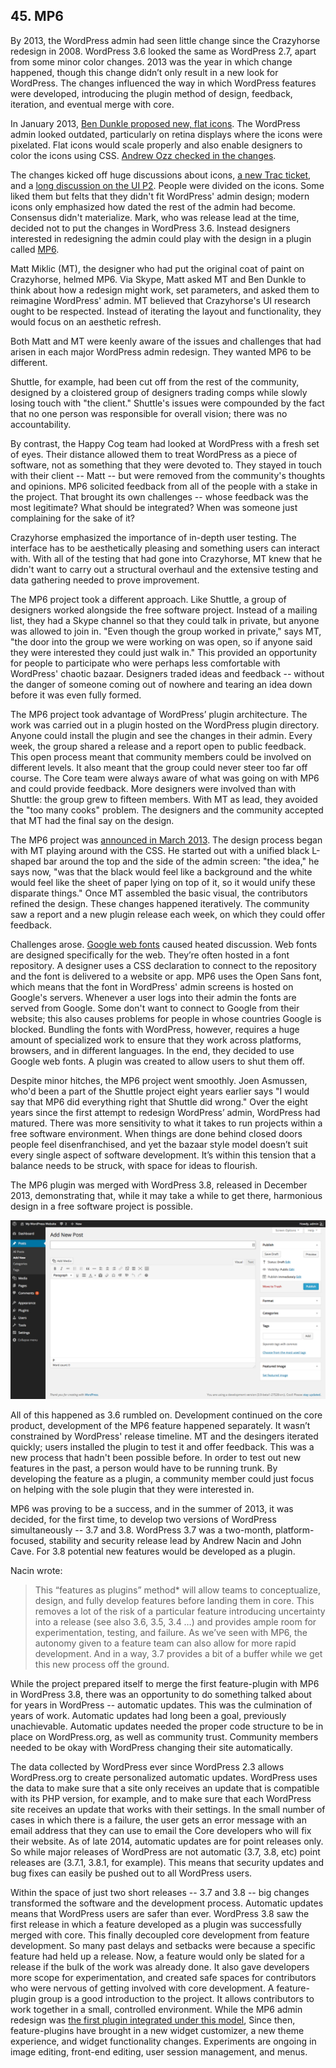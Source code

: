 ## 45. MP6

By 2013, the WordPress admin had seen little change since the Crazyhorse redesign in 2008. WordPress 3.6 looked the same as WordPress 2.7, apart from some minor color changes. 2013 was the year in which change happened, though this change didn’t only result in a new look for WordPress. The changes influenced the way in which WordPress features were developed, introducing the plugin method of design, feedback, iteration, and eventual merge with core. 

In January 2013, [Ben Dunkle proposed new, flat icons](https://core.trac.wordpress.org/ticket/23333). The WordPress admin looked outdated, particularly on retina displays where the icons were pixelated. Flat icons would scale properly and also enable designers to color the icons using CSS. [Andrew Ozz checked in the changes](https://core.trac.wordpress.org/changeset/23369). 

The changes kicked off huge discussions about icons, [a new Trac  ticket](https://core.trac.wordpress.org/ticket/23415), and a [long discussion on the UI P2](http://make.wordpress.org/ui/2013/02/12/discuss-icons/). People were divided on the icons. Some liked them  but felts that they didn't fit WordPress' admin design; modern icons only emphasized how dated the rest of the admin had become. Consensus didn't materialize. Mark, who was release lead at the time, decided not to put the changes in WordPress 3.6. Instead designers interested in redesigning the admin could play with the design in a plugin called [MP6](http://wordpress.org/plugins/mp6/). 	

Matt Miklic (MT), the designer who had put the original coat of paint on Crazyhorse, helmed MP6. Via Skype, Matt asked MT and Ben Dunkle to think about how a redesign might work, set parameters, and asked them to reimagine WordPress' admin. MT believed that Crazyhorse's UI research ought to be respected. Instead of iterating the layout and functionality, they would focus on an aesthetic refresh.

Both Matt and MT were keenly aware of the issues and challenges that had arisen in each major WordPress admin redesign. They wanted MP6 to be different. 

Shuttle, for example, had been cut off from the rest of the community, designed by a cloistered group of designers trading comps while slowly losing touch with "the client." Shuttle's issues were compounded by the fact that no one person was responsible for overall vision; there was no accountability. 

By contrast, the Happy Cog team had looked at WordPress with a fresh set of eyes. Their distance allowed them to treat WordPress as a piece of software, not as something that they were devoted to. They stayed in touch with their client -- Matt -- but were removed from the community's thoughts and opinions. MP6 solicited feedback from all of the people with a stake in the project. That brought its own challenges -- whose feedback was the most legitimate? What should be integrated? When was someone just complaining for the sake of it?

Crazyhorse emphasized the importance of in-depth user testing. The interface has to be aesthetically pleasing and something users can interact with. With all of the testing that had gone into Crazyhorse, MT knew that he didn't want to carry out a structural overhaul and the extensive testing and data gathering needed to prove improvement. 

The MP6 project took a different approach. Like Shuttle, a group of designers worked alongside the free software project. Instead of a mailing list, they had a Skype channel so that they could talk in private, but anyone was allowed to join in. "Even though the group worked in private," says MT, "the door into the group we were working on was open, so if anyone said they were interested they could just walk in." This provided an opportunity for people to participate who were perhaps less comfortable with WordPress' chaotic bazaar. Designers traded ideas and feedback -- without the danger of someone coming out of nowhere and tearing an idea down before it was even fully formed. 

The MP6 project took advantage of WordPress’ plugin architecture. The work was carried out in a plugin hosted on the WordPress plugin directory. Anyone could install the plugin and see the changes in their admin. Every week, the group shared a release and a report open to public feedback. This open process meant that community members could be involved on different levels. It also meant that the group could never steer too far off course. The Core team were always aware of what was going on with MP6 and could provide feedback. More designers were involved than with Shuttle: the group grew to fifteen members. With MT as lead, they avoided the "too many cooks" problem. The designers and the community accepted that MT had the final say on the design.

The MP6 project was [announced in March 2013](http://make.wordpress.org/ui/2013/03/09/as-a-continuation-of-the-work-begun-in/). The design process began with MT playing around with the CSS. He started out with a unified black L-shaped bar around the top and the side of the admin screen: "the idea," he says now, "was that the black would feel like a background and the white would feel like the sheet of paper lying on top of it, so it would unify these disparate things." Once MT assembled the basic visual, the contributors refined the design. These changes happened iteratively. The community saw a report and a new plugin release each week, on which they could offer feedback. 

Challenges arose. [Google web fonts](http://make.wordpress.org/core/2013/11/11/open-sans-bundling-vs-linking/) caused heated discussion. Web fonts are designed specifically for the web. They’re often hosted in a font repository. A designer uses a CSS declaration to connect to the repository and the font is delivered to a website or app. MP6 uses the Open Sans font, which means that the font in WordPress' admin screens is hosted on Google's servers. Whenever a user logs into their admin the fonts are served from Google. Some don't want to connect to Google from their website; this also causes problems for people in whose countries Google is blocked. Bundling the fonts with WordPress, however, requires a huge amount of specialized work to ensure that they work across platforms, browsers, and in different languages. In the end, they decided to use Google web fonts. A plugin was created to allow users to shut them off. 

Despite minor hitches, the MP6 project went smoothly. Joen Asmussen, who'd been a part of the Shuttle project eight years earlier says "I would say that MP6 did everything right that Shuttle did wrong." Over the eight years since the first attempt to redesign WordPress’ admin, WordPress had matured. There was more sensitivity to what it takes to run projects within a free software environment. When things are done behind closed doors people feel disenfranchised, and yet the bazaar style model doesn’t suit every single aspect of software development. It’s within this tension that a balance needs to be struck, with space for ideas to flourish.

The MP6 plugin was merged with WordPress 3.8, released in December 2013, demonstrating that, while it may take a while to get there, harmonious design in a free software project is possible. 

<img alt="The write screen in the WordPress 3.8 admin" src="../../Resources/images/45/mp6.jpg" />

All of this happened as 3.6 rumbled on. Development continued on the core product, development of the MP6 feature happened separately. It wasn’t constrained by WordPress' release timeline. MT and the desingers iterated quickly; users installed the plugin to test it and offer feedback. This was a new process that hadn't been possible before. In order to test out new features in the past, a person would have to be running trunk. By developing the feature as a plugin, a community member could just focus on helping with the sole plugin that they were interested in.

MP6 was proving to be a success, and in the summer of 2013, it was decided, for the first time, to develop two versions of WordPress simultaneously -- 3.7 and 3.8. WordPress 3.7 was a two-month, platform-focused, stability and security release lead by Andrew Nacin and John Cave. For 3.8 potential new features would be developed as a plugin.	

Nacin wrote:	

> This “features as plugins” method* will allow teams to conceptualize, design, and fully develop features before landing them in core. This removes a lot of the risk of a particular feature introducing uncertainty into a release (see also 3.6, 3.5, 3.4 …) and provides ample room for experimentation, testing, and failure. As we’ve seen with MP6, the autonomy given to a feature team can also allow for more rapid development. And in a way, 3.7 provides a bit of a buffer while we get this new process off the ground.

While the project prepared itself to merge the first feature-plugin with MP6 in WordPress 3.8, there was an opportunity to do something talked about for years in WordPress -- automatic updates. This was the culmination of years of work. Automatic updates had long been a goal, previously unachievable. Automatic updates needed the proper code structure to be in place on WordPress.org, as well as community trust. Community members needed to be okay with WordPress changing their site automatically. 

The data collected by WordPress ever since WordPress 2.3 allows WordPress.org to create personalized automatic updates. WordPress uses the data to make sure that a site only receives an update that is compatible with its PHP version, for example, and to make sure that each WordPress site receives an update that works with their settings. In the small number of cases in which there is a failure, the user gets an error message with an email address that they can use to email the Core developers who will fix their website. As of late 2014, automatic updates are for point releases only. So while major releases of WordPress are not automatic (3.7, 3.8, etc) point releases are (3.7.1, 3.8.1, for example). This means that security updates and bug fixes can easily be pushed out to all WordPress users. 

Within the space of just two short releases -- 3.7 and 3.8 -- big changes transformed the software and the development process. Automatic updates means that WordPress users are safer than ever. WordPress 3.8 saw the first release in which a feature developed as a plugin was successfully merged with core. This finally decoupled core development from feature development. So many past delays and setbacks were because a specific feature had held up a release. Now, a feature would only be slated for a release if the bulk of the work was already done. It also gave developers more scope for experimentation, and created safe spaces for contributors who were nervous of getting involved with core development. A feature-plugin group is a good introduction to the project. It allows contributors to work together in a small, controlled environment. While the MP6 admin redesign was [the first plugin integrated under this model](http://make.wordpress.org/core/2013/10/23/mp6-3-8-proposal/), Since then, feature-plugins have brought in a new widget customizer, a new theme experience, and widget functionality changes. Experiments are ongoing in image editing, front-end editing, user session management, and menus.

